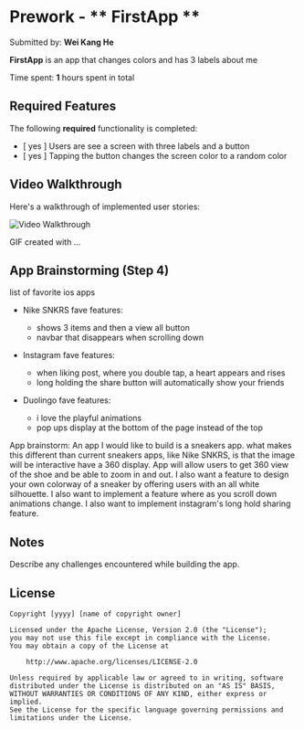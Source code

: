 
# Prework - ** FirstApp **

Submitted by: **Wei Kang He**

**FirstApp** is an app that changes colors and has 3 labels about me

Time spent: **1** hours spent in total

## Required Features

The following **required** functionality is completed:

- [ yes ] Users are see a screen with three labels and a button
- [ yes ] Tapping the button changes the screen color to a random color
 
## Video Walkthrough

Here's a walkthrough of implemented user stories:

<img src='http://i.imgur.com/link/to/your/gif/file.gif' title='Video Walkthrough' width='' alt='Video Walkthrough' />

<!-- Replace this with whatever GIF tool you used! -->
GIF created with ...  
<!-- Recommended tools:
[Kap](https://getkap.co/) for macOS
[ScreenToGif](https://www.screentogif.com/) for Windows
[peek](https://github.com/phw/peek) for Linux. -->

## App Brainstorming (Step 4)

list of favorite ios apps
- Nike SNKRS
fave features: 
    - shows 3 items and then a view all button
    - navbar that disappears when scrolling down

- Instagram
fave features: 
    - when liking post, where you double tap, a heart appears and rises
    - long holding the share button will automatically show your friends
- Duolingo
fave features: 
    - i love the playful animations
    - pop ups display at the bottom of the page instead of the top

App brainstorm:
An app I would like to build is a sneakers app. what makes this different than current sneakers apps, like Nike SNKRS, is that the image will be interactive have a 360 display. App will allow users to get 360 view of the shoe and be able to zoom in and out. I also want a feature to design your own colorway of a sneaker by offering users with an all white silhouette. I also want to implement a feature where as you scroll down animations change. I also want to implement instagram's long hold sharing feature.

## Notes

Describe any challenges encountered while building the app.

## License

    Copyright [yyyy] [name of copyright owner]

    Licensed under the Apache License, Version 2.0 (the "License");
    you may not use this file except in compliance with the License.
    You may obtain a copy of the License at

        http://www.apache.org/licenses/LICENSE-2.0

    Unless required by applicable law or agreed to in writing, software
    distributed under the License is distributed on an "AS IS" BASIS,
    WITHOUT WARRANTIES OR CONDITIONS OF ANY KIND, either express or implied.
    See the License for the specific language governing permissions and
    limitations under the License.
